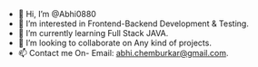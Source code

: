 - 👋 Hi, I’m @Abhi0880
- 👀 I’m interested in Frontend-Backend Development & Testing.
- 🌱 I’m currently learning Full Stack JAVA.
- 💞️ I’m looking to collaborate on Any kind of projects.
- 📫 Contact me On- Email: abhi.chemburkar@gmail.com.

<!---
Abhi0880/Abhi0880 is a ✨ special ✨ repository because its `README.md` (this file) appears on your GitHub profile.
You can click the Preview link to take a look at your changes.
--->
